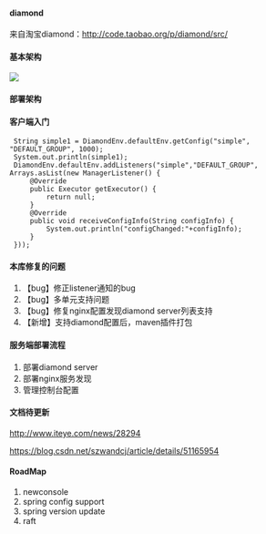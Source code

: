 #### diamond
来自淘宝diamond：http://code.taobao.org/p/diamond/src/

#### 基本架构
![](https://img-blog.csdn.net/20160801191913134)

#### 部署架构

#### 客户端入门

```
 String simple1 = DiamondEnv.defaultEnv.getConfig("simple", "DEFAULT_GROUP", 1000);
 System.out.println(simple1);
 DiamondEnv.defaultEnv.addListeners("simple","DEFAULT_GROUP", Arrays.asList(new ManagerListener() {
     @Override
     public Executor getExecutor() {
         return null;
     }
     @Override
     public void receiveConfigInfo(String configInfo) {
         System.out.println("configChanged:"+configInfo);
     }
 }));
```

#### 本库修复的问题
1. 【bug】修正listener通知的bug
2. 【bug】多单元支持问题
3. 【bug】修复nginx配置发现diamond server列表支持
4. 【新增】支持diamond配置后，maven插件打包

#### 服务端部署流程
1. 部署diamond server
2. 部署nginx服务发现
3. 管理控制台配置

#### 文档待更新

http://www.iteye.com/news/28294

https://blog.csdn.net/szwandcj/article/details/51165954

#### RoadMap
1. newconsole
2. spring config support
2. spring version update
3. raft
